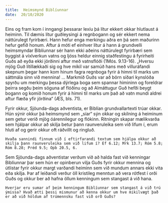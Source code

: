 ```yaml
---
title:  Heimsmynd Biblíunnar
date:  20/10/2020
---
```


Eins og fram kom í inngangi þessarar lexíu þá lítur ekkert okkar hlutlaust á heiminn. Til dæmis lítur guðleysingi á regnbogann og sér ekkert nema náttúrulegt fyrirbæri. Hann hefur enga merkingu aðra en þá sem maðurinn hefur gefið honum. Aftur á móti ef einhver lítur á hann á grundvelli heimsmyndar Biblíunnar sér hann ekki aðeins náttúrulegt fyrirbæri sem byggist á víxlverkun vatns og ljóss heldur einnig staðfestingu á fyrirheiti Guðs að eyða ekki jörðinni aftur með vatnsflóði (1Mós. 9.13-16). „Hversu mjög Guð lítillækkaði sig og hve mikil var samúð hans með villuráfandi skepnum þegar hann kom hinum fagra regnboga fyrir á himni til marks um sáttmála sinn við mennina! … Markmið Guðs var að börn síðari kynslóða spyrðu um merkingu þessa dýrlega boga sem spannar himininn og foreldrar þeirra segðu þeim söguna af flóðinu og að Almáttugur Guð hefði beygt bogann og komið honum fyrir á himni til marks um það að vatn mundi aldrei aftur flæða yfir jörðina“ (ÆS, bls. 71).

Fyrir okkur, Sjöunda-dags aðventista, er Biblían grundvallartexti trúar okkar. Hún sýnir okkur þá heimsmynd sem „síar“ sýn okkar og skilning á heiminum sem getur verið mjög óárennilegur og flókinn. Ritningin skapar mælikvarða sem hjálpar okkur að skilja betur þann raunveruleika sem við lifum í, erum hluti af og gerir okkur oft ráðvillt og ringluð.

`Hvaða sannindi finnum við í eftirfarandi textum sem hjálpa okkur að skilja þann raunveruleika sem við lifum í? Ef 6.12; Mrk 13.7; Róm 5.8; Róm 8.28; Préd 9.5; Opb 20.5, 6.`

Sem Sjöunda-dags aðventistar verðum við að halda fast við kenningar Biblíunnar þar sem hún er opinberun vilja Guðs fyrir okkur mennina og útlistar fyrir okkur margt varðandi heiminn sem við mundum annars ekki vita eða skilja. Þar af leiðandi verður öll kristileg menntun að vera rótfest í orði Guðs og okkur ber að hafna öllum kenningum sem stangast á við hana.

`Hverjar eru sumar af þeim kenningum Biblíunnar sem stangast á við trú ýmissa? Hvað ætti þessi mismunur að kenna okkur um hve mikilvægt það er að við höldum af trúmennsku fast við orð Guðs?`